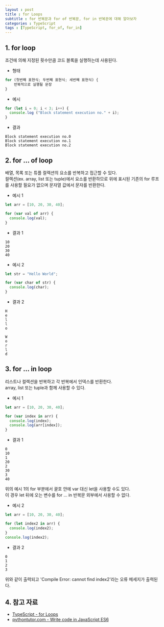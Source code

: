 ```yaml
---
layout : post
title : for Loops
subtitle : for 반복문과 for of 반복문, for in 반복문에 대해 알아보자
categories : TypeScript
tags : [TypeScript, for_of, for_in]
---
```


## 1. for loop

조건에 의해 지정된 횟수만큼 코드 블록을 실행하는데 사용된다.<br/>
- 형태

```typescript
for (첫번째 표현식; 두번째 표현식; 세번째 표현식) {
    반복적으로 실행될 문장
}
```

- 예시

```typescript
for (let i = 0; i < 3; i++) {
  console.log ("Block statement execution no." + i);
}
```

- 결과

```
Block statement execution no.0
Block statement execution no.1
Block statement execution no.2
```

## 2. for ... of loop
배열, 목록 또는 튜플 컬렉션의 요소를 반복하고 접근할 수 있다.<br/>
컬렉션(ex. array, list 또는 tuple)에서 요소를 반환하므로 위에 표시된 기존의 for 루프를 사용할 필요가 없으며 문자열 값에서 문자를 반환한다.<br/>

- 예시 1

```typescript
let arr = [10, 20, 30, 40];

for (var val of arr) {
  console.log(val);
}
```

- 결과 1

```
10
20
30
40
```

- 예시 2

```typescript
let str = "Hello World";

for (var char of str) {
  console.log(char);
}
```

- 결과 2

```
H
e
l
l
o
 
W
o
r
l
d
```

## 3. for ... in loop
리스트나 컬렉션을 반복하고 각 반복에서 인덱스를 반환한다.<br/>
array, list 또는 tuple과 함께 사용할 수 있다.<br/>

- 예시 1
  
```typescript
let arr = [10, 20, 30, 40];

for (var index in arr) {
  console.log(index);
  console.log(arr[index]);
}
```

- 결과 1

```
0
10
1
20
2
30
3
40
```

위의 예시 1의 for 부분에서 괄호 안에 var 대신 let을 사용할 수도 있다.<br/>
이 경우 let 뒤에 오는 변수를 for ... in 반복문 외부에서 사용할 수 없다.<br/>

- 예시 2

```typescript
let arr = [10, 20, 30, 40];

for (let index2 in arr) {
  console.log(index2);
}
console.log(index2);
```

- 결과 2

```
0
1
2
3
```
위와 같이 출력되고 'Compile Error: cannot find index2'라는 오류 메세지가 출력된다.

## 4. 참고 자료
- [TypeScript - for Loops](https://www.tutorialsteacher.com/typescript/for-loop)
- [pythontutor.com - Write code in JavaScript ES6](https://pythontutor.com/visualize.html#mode=edit)